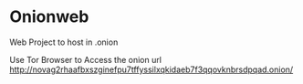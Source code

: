 # Onionweb
Web Project to host in .onion 

Use Tor Browser to Access the onion url
http://novag2rhaafbxszginefpu7tffyssilxqkidaeb7f3qqovknbrsdpqad.onion/
